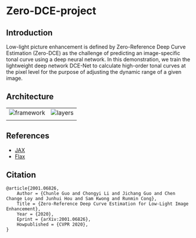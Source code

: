 # Zero-DCE-project

## Introduction
Low-light picture enhancement is defined by Zero-Reference Deep Curve Estimation (Zero-DCE) as the challenge of predicting an image-specific tonal curve using a deep neural network.
In this demonstration, we train the lightweight deep network DCE-Net to calculate high-order tonal curves at the pixel level for the purpose of adjusting the dynamic range of a given image. 

## Architecture
|   |   |
|---|---|
| ![framework](https://user-images.githubusercontent.com/87682045/192520372-0207f6b0-c7ac-4448-bc8a-5345972b497e.png)|![layers](https://user-images.githubusercontent.com/87682045/192520494-b195da62-3f03-4716-8e3d-e100dcf36257.png)  
|||

## References
  - [JAX](https://jax.readthedocs.io)
  - [Flax](https://flax.readthedocs.io)


## Citation

```
@article{2001.06826,
    Author = {Chunle Guo and Chongyi Li and Jichang Guo and Chen Change Loy and Junhui Hou and Sam Kwong and Runmin Cong},
    Title = {Zero-Reference Deep Curve Estimation for Low-Light Image Enhancement},
    Year = {2020},
    Eprint = {arXiv:2001.06826},
    Howpublished = {CVPR 2020},
}

